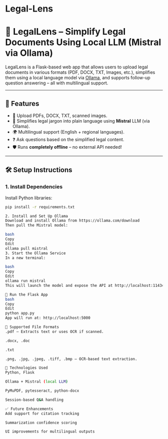 # Legal-Lens
# 🧠 LegalLens – Simplify Legal Documents Using Local LLM (Mistral via Ollama)

LegalLens is a Flask-based web app that allows users to upload legal documents in various formats (PDF, DOCX, TXT, Images, etc.), simplifies them using a local language model via [Ollama](https://ollama.com/), and supports follow-up question answering – all with multilingual support.

---

## 🚀 Features

- 🧾 Upload PDFs, DOCX, TXT, scanned images.
- 🧠 Simplifies legal jargon into plain language using **Mistral** LLM (via Ollama).
- 🌍 Multilingual support (English + regional languages).
- ❓ Ask questions based on the simplified legal content.
- 🛡️ Runs **completely offline** – no external API needed!

---

## 🛠 Setup Instructions

### 1. Install Dependencies

Install Python libraries:
```bash
pip install -r requirements.txt

2. Install and Set Up Ollama
Download and install Ollama from https://ollama.com/download
Then pull the Mistral model:

bash
Copy
Edit
ollama pull mistral
3. Start the Ollama Service
In a new terminal:

bash
Copy
Edit
ollama run mistral
This will launch the model and expose the API at http://localhost:11434.

🧪 Run the Flask App
bash
Copy
Edit
python app.py
App will run at: http://localhost:5000

📁 Supported File Formats
.pdf – Extracts text or uses OCR if scanned.

.docx, .doc

.txt

.png, .jpg, .jpeg, .tiff, .bmp – OCR-based text extraction.

🤖 Technologies Used
Python, Flask

Ollama + Mistral (local LLM)

PyMuPDF, pytesseract, python-docx

Session-based Q&A handling

✅ Future Enhancements
Add support for citation tracking

Summarization confidence scoring

UI improvements for multilingual outputs
